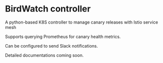 # BirdWatch controller

A python-based K8S controller to manage canary releases with Istio service mesh

Supports querying Prometheus for canary health metrics.

Can be configured to send Slack notifications.

Detailed documentations coming soon.


